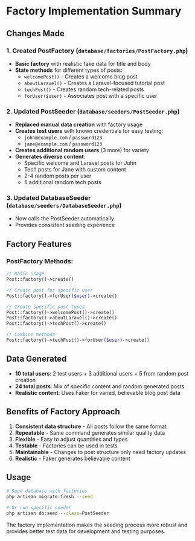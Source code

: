 # Factory Implementation Summary

## Changes Made

### 1. Created PostFactory (`database/factories/PostFactory.php`)
- **Basic factory** with realistic fake data for title and body
- **State methods** for different types of posts:
  - `welcomePost()` - Creates a welcome blog post
  - `aboutLaravel()` - Creates a Laravel-focused tutorial post  
  - `techPost()` - Creates random tech-related posts
  - `forUser($user)` - Associates post with a specific user

### 2. Updated PostSeeder (`database/seeders/PostSeeder.php`)
- **Replaced manual data creation** with factory usage
- **Creates test users** with known credentials for easy testing:
  - `john@example.com` / `password123`
  - `jane@example.com` / `password123`
- **Creates additional random users** (3 more) for variety
- **Generates diverse content**:
  - Specific welcome and Laravel posts for John
  - Tech posts for Jane with custom content
  - 2-4 random posts per user
  - 5 additional random tech posts

### 3. Updated DatabaseSeeder (`database/seeders/DatabaseSeeder.php`)
- Now calls the PostSeeder automatically
- Provides consistent seeding experience

## Factory Features

### PostFactory Methods:
```php
// Basic usage
Post::factory()->create()

// Create post for specific user
Post::factory()->forUser($user)->create()

// Create specific post types
Post::factory()->welcomePost()->create()
Post::factory()->aboutLaravel()->create() 
Post::factory()->techPost()->create()

// Combine methods
Post::factory()->techPost()->forUser($user)->create()
```

## Data Generated
- **10 total users**: 2 test users + 3 additional users + 5 from random post creation
- **24 total posts**: Mix of specific content and random generated posts
- **Realistic content**: Uses Faker for varied, believable blog post data

## Benefits of Factory Approach
1. **Consistent data structure** - All posts follow the same format
2. **Repeatable** - Same command generates similar quality data
3. **Flexible** - Easy to adjust quantities and types
4. **Testable** - Factories can be used in tests
5. **Maintainable** - Changes to post structure only need factory updates
6. **Realistic** - Faker generates believable content

## Usage
```bash
# Seed database with factories
php artisan migrate:fresh --seed

# Or run specific seeder
php artisan db:seed --class=PostSeeder
```

The factory implementation makes the seeding process more robust and provides better test data for development and testing purposes.